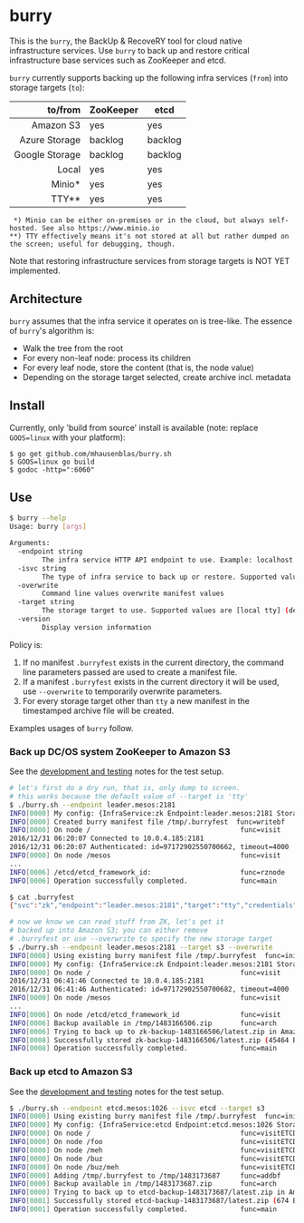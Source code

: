 # burry

This is the `burry`, the BackUp & RecoveRY tool for cloud native infrastructure services. Use `burry` to back up and restore
critical infrastructure base services such as ZooKeeper and etcd.

`burry` currently supports backing up the following infra services (`from`) into storage targets (`to`):

|to/from         |ZooKeeper   |etcd        |
| --------------:| ---------- | ---------- |
| Amazon S3      | yes        | yes        |
| Azure Storage  | backlog    | backlog    |
| Google Storage | backlog    | backlog    |
| Local          | yes        | yes        |
| Minio*         | yes        | yes        |
| TTY**          | yes        | yes        |

```
 *) Minio can be either on-premises or in the cloud, but always self-hosted. See also https://www.minio.io
**) TTY effectively means it's not stored at all but rather dumped on the screen; useful for debugging, though.
```

Note that restoring infrastructure services from storage targets is NOT YET implemented.

## Architecture

`burry` assumes that the infra service it operates on is tree-like. The essence of `burry`'s algorithm is:

- Walk the tree from the root
- For every non-leaf node: process its children
- For every leaf node, store the content (that is, the node value) 
- Depending on the storage target selected, create archive incl. metadata

## Install

Currently, only 'build from source' install is available (note: replace `GOOS=linux` with your platform):

    $ go get github.com/mhausenblas/burry.sh
    $ GOOS=linux go build
    $ godoc -http=":6060"

## Use

```bash
$ burry --help
Usage: burry [args]

Arguments:
  -endpoint string
        The infra service HTTP API endpoint to use. Example: localhost:8181 for Exhibitor
  -isvc string
        The type of infra service to back up or restore. Supported values are [etcd zk] (default "zk")
  -overwrite
        Command line values overwrite manifest values
  -target string
        The storage target to use. Supported values are [local tty] (default "tty")
  -version
        Display version information
```

Policy is:

1. If no manifest `.burryfest` exists in the current directory, the command line parameters passed are used to create a manifest file.
1. If a manifest `.burryfest` exists in the current directory it will be used, use `--overwrite` to temporarily overwrite parameters.
1. For every storage target other than `tty` a new manifest in the timestamped archive file will be created.

Examples usages of `burry` follow.

### Back up DC/OS system ZooKeeper to Amazon S3

See the [development and testing](dev.md#zookeeper) notes for the test setup.

```bash
# let's first do a dry run, that is, only dump to screen.
# this works because the default value of --target is 'tty'
$ ./burry.sh --endpoint leader.mesos:2181
INFO[0000] My config: {InfraService:zk Endpoint:leader.mesos:2181 StorageTarget:tty Credentials:}  func=init
INFO[0000] Created burry manifest file /tmp/.burryfest  func=writebf
INFO[0000] On node /                                     func=visit
2016/12/31 06:20:07 Connected to 10.0.4.185:2181
2016/12/31 06:20:07 Authenticated: id=97172902550700662, timeout=4000
INFO[0000] On node /mesos                                func=visit
...
INFO[0006] /etcd/etcd_framework_id:                      func=rznode
INFO[0006] Operation successfully completed.             func=main

$ cat .burryfest
{"svc":"zk","endpoint":"leader.mesos:2181","target":"tty","credentials":""}

# now we know we can read stuff from ZK, let's get it
# backed up into Amazon S3; you can either remove
# .burryfest or use --overwrite to specify the new storage target
$ ./burry.sh --endpoint leader.mesos:2181 --target s3 --overwrite
INFO[0008] Using existing burry manifest file /tmp/.burryfest  func=init
INFO[0000] My config: {InfraService:zk Endpoint:leader.mesos:2181 StorageTarget:s3 Credentials:}  func=init
INFO[0000] On node /                                     func=visit
2016/12/31 06:41:46 Connected to 10.0.4.185:2181
2016/12/31 06:41:46 Authenticated: id=97172902550700682, timeout=4000
INFO[0000] On node /mesos                                func=visit
...
INFO[0006] On node /etcd/etcd_framework_id               func=visit
INFO[0006] Backup available in /tmp/1483166506.zip       func=arch
INFO[0006] Trying to back up to zk-backup-1483166506/latest.zip in Amazon S3  func=remoteS3
INFO[0008] Successfully stored zk-backup-1483166506/latest.zip (45464 Bytes) in Amazon S3  func=remoteS3
INFO[0008] Operation successfully completed.             func=main

```

### Back up etcd to Amazon S3

See the [development and testing](dev.md#etcd) notes for the test setup.

```bash
$ ./burry.sh --endpoint etcd.mesos:1026 --isvc etcd --target s3
INFO[0000] Using existing burry manifest file /tmp/.burryfest  func=init
INFO[0000] My config: {InfraService:etcd Endpoint:etcd.mesos:1026 StorageTarget:s3 Credentials:}  func=init
INFO[0000] On node /                                     func=visitETCD
INFO[0000] On node /foo                                  func=visitETCD
INFO[0000] On node /meh                                  func=visitETCD
INFO[0000] On node /buz                                  func=visitETCD
INFO[0000] On node /buz/meh                              func=visitETCD
INFO[0000] Adding /tmp/.burryfest to /tmp/1483173687     func=addbf
INFO[0000] Backup available in /tmp/1483173687.zip       func=arch
INFO[0000] Trying to back up to etcd-backup-1483173687/latest.zip in Amazon S3  func=remoteS3
INFO[0001] Successfully stored etcd-backup-1483173687/latest.zip (674 Bytes) in Amazon S3  func=remoteS3
INFO[0001] Operation successfully completed.             func=main
```

